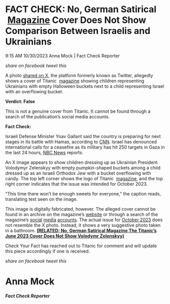 FACT CHECK: No, German Satirical  [Magazine](#) Cover Does Not Show Comparison Between Israelis and Ukrainians
==============================================================================================================

9:15 AM 10/30/2023 Anna Mock | Fact Check Reporter

_share on facebook_ _tweet this_

A photo [shared on X](https://www.facebook.com/permalink.php?story_fbid=pfbid05zm1wvW6EWubTJZAtD3ecKhtuc9xRXwaCfWcD3WdBphupwURRDn3NKAswCD5Fmpal&id=100084865420275), the platform formerly known as Twitter, allegedly shows a cover of Titanic  [magazine](#) showing children representing Ukrainians with empty Halloween buckets next to a child representing Israel with an overflowing bucket. 

 

**Verdict: False**

This is not a genuine cover from Titanic. It cannot be found through a search of the publication’s social media accounts.

**Fact Check:** 

 

Israeli Defense Minister Yoav Gallant said the country is preparing for next stages in its battle with Hamas, according to [CNN](https://www.cnn.com/middleeast/live-news/israel-hamas-war-gaza-news-10-26-23/index.html). Israel has denounced international calls for a ceasefire as its military has hit 250 targets in Gaza in the last 24 hours, [NBC News](https://www.nbcnews.com/news/world/live-blog/israel-hamas-war-live-updates-rcna122266) reports.

An X image appears to show children dressing up as Ukrainian President Volodymyr Zelenskyy with empty pumpkin-shaped buckets among a child dressed up as an Israeli Orthodox Jew with a bucket overflowing with candy. The top left corner shows the logo of Titanic  [magazine](#), and the top right corner indicates that the issue was intended for October 2023.

“This time there won’t be enough sweets for everyone,” the caption reads, translating text seen on the image.

 

This image is digitally fabricated, however. The alleged cover cannot be found in an archive on the magazine’s [website](https://www.titanic-magazin.de/archive/heftarchiv/) or through a search of the magazine’s [social](https://twitter.com/titanic) [media](https://www.facebook.com/TitanicMagazin) [accounts](https://www.instagram.com/titanicmagazin/). The actual issue for [October 2023](https://www.titanic-magazin.de/heft/2023/oktober/) does not resemble the X photo. Instead, it shows a very suggestive photo taken in a bathroom. **[(RELATED: No, German Satirical Magazine The Titanic’s June 2023 Cover Does Not Show Volodymr Zelenskyy)](https://checkyourfact.com/2023/06/27/fact-check-titanics-june-2023-volodymr-zelenskyy/)**

Check Your Fact has reached out to Titanic for comment and will update this piece accordingly if one is received. 

_share on facebook_ _tweet this_

Anna Mock
=========

##### Fact Check Reporter